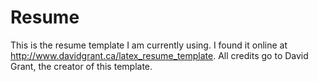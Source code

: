 # Resume

This is the resume template I am currently using. I found it online at http://www.davidgrant.ca/latex_resume_template. All credits go to David Grant, the creator of this template.
